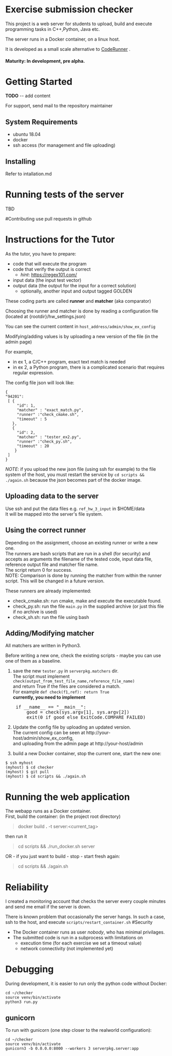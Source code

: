 
# Exercise submission checker

This project is a web server for students to upload, build and execute programming tasks in C++,Python, Java etc.

The server runs in a Docker container, on a linux host.

It is developed as a small scale alternative to [CodeRunner](https://moodle.org/plugins/qtype_coderunner) .
#### Maturity: In development, pre alpha.

# Getting Started
<b>TODO</b> -- add content <br>

For support, send mail to the repository maintainer

## System Requirements
- ubuntu 18.04
- docker
- ssh access (for management and file uploading) 
## Installing

Refer to intallation.md

# Running tests of the server
TBD

#Contributing
 use pull requests in github

# Instructions for the Tutor
As the tutor, you have to prepare:
- code that will execute the program
- code that verify the output is correct
    - _hint_: https://regex101.com/
- input data (the input test vector)
- output data (the output for the input for a correct solution)
    - optionally, another input and output tagged GOLDEN 


These coding parts are called __runner__ and __matcher__ (aka comparator)

Choosing the runner and matcher is done by reading a configuration file (located at {rootdir}/hw_settings.json)

You can see the current content in ```host_address/admin/show_ex_config```
   
Modifying/adding values is by uploading a new version of the file (in the admin page)
  

For example,
- in ex 1, a C/C++ program, exact text match is needed
- in ex 2, a Python program, there is a complicated scenario that requires regular expression.

The config file json will look like:
```
{
"94201":
 [ {
     "id": 1,
     "matcher" : "exact_match.py",
     "runner" :"check_cmake.sh",
     "timeout" : 5
   },
   {
     "id": 2,
     "matcher" : "tester_ex2.py",
     "runner" :"check_py.sh",
     "timeout" : 20
    }
 ]
}
```    

*NOTE*: if you upload the new json file (using ssh for example) to the file system of the host, you must restart the service by ```cd scripts && ./again.sh``` because the json becomes part of the docker image.

## Uploading data to the server
Use ssh and put the data files e.g. ```ref_hw_3_input``` in $HOME/data<br>
It will be mapped into the server's file system. 
<br>

## Using the correct runner
Depending on the assignment, choose an existing runner or write a new one.<br>
The runners are bash scripts that are run in a shell (for security) and accepts as arguments
the filename of the tested code, input data file, reference output file and matcher file name.<Br>
The script return 0 for success. <br>
NOTE: Comparison is done by running the matcher from within the runner script.
This will be changed in a future version.

These runners are already implemented:
  - check_cmake.sh: run cmake, make and execute the executable found.
  - check_py.sh: run the file ```main.py``` in the supplied archive
   (or just this file if no archive is used)
  - check_sh.sh: run the file using bash
   
     
## Adding/Modifying matcher
All matchers are written in Python3. 

Before writing a new one, check the existing scripts  - maybe you can use one of them as a baseline.
1. save the new ```tester.py``` in ```serverpkg.matchers``` dir.<br>
    The script must implement ```check(output_from_test_file_name,reference_file_name)``` <br>
    and return True if the files are considered a match.<br>
    For example ```def check(f1,ref): return True```<br>
    <strong>currently, you need to implement</strong> <br>
    <pre>
    if __name__ == "__main__":
        good = check(sys.argv[1], sys.argv[2])
        exit(0 if good else ExitCode.COMPARE_FAILED) </pre> 
    
2. Update the config file by uploading an updated version.<br>
    The current config can be seen at http://your-host/admin/show_ex_config, <br>
    and uploading from the admin page at http://your-host/admin
3. build a new Docker container, stop the current one, start the new one:
```
$ ssh myhost
(myhost) $ cd checker
(myhost) $ git pull
(myhost) $ cd scripts && ./again.sh
```

# Running the web application
The webapp runs as a Docker container.<br>
First, build the container: (in the project root directory)
> docker build **.** -t server:<current_tag>
 
then run it
> cd scripts && ./run_docker.sh server

OR - if you just want to build - stop - start fresh again:
> cd scripts &&  ./again.sh


# Reliability
I created a monitoring account that checks the server every couple minutes and send me email if the server is down. 

There is known problem that occasionally the server hangs.
 In such a case, ssh to the host, and execute ```scripts/restart_container.sh```
#Security
* The Docker container runs as user _nobody_, who has minimal privilages.
* The submitted code is run in a subprocess with limitations on
  * execution time (for each exercise we set a timeout value)
  * network connectivity (not implemented yet)
    
# Debugging
During development, it is easier to run only the python code without Docker:
 ``` 
 cd ~/checker
 source venv/bin/activate
 python3 run.py
  ```
  
  ## gunicorn
  To run with gunicorn (one step closer to the realworld configuration):
  ```
  cd ~/checker
  source venv/bin/activate
  gunicorn3 -b 0.0.0.0:8000 --workers 3 serverpkg.server:app
```
